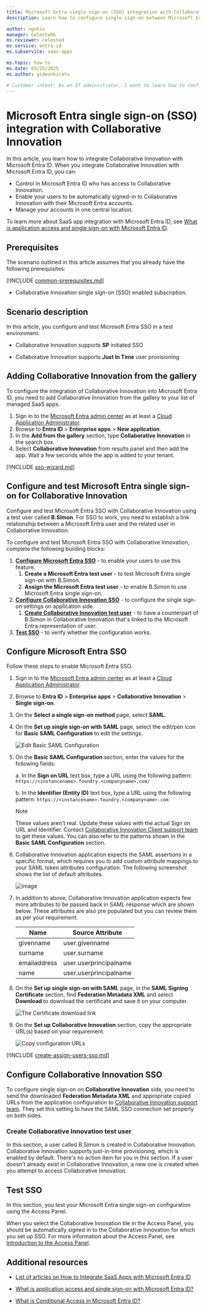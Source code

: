 ```yaml
---
title: Microsoft Entra single sign-on (SSO) integration with Collaborative Innovation
description: Learn how to configure single sign-on between Microsoft Entra ID and Collaborative Innovation.

author: nguhiu
manager: CelesteDG
ms.reviewer: celested
ms.service: entra-id
ms.subservice: saas-apps

ms.topic: how-to
ms.date: 03/25/2025
ms.author: gideonkiratu

# Customer intent: As an IT administrator, I want to learn how to configure single sign-on between Microsoft Entra ID and Collaborative Innovation so that I can control who has access to Collaborative Innovation, enable automatic sign-in with Microsoft Entra accounts, and manage my accounts in one central location.
---
```


# Microsoft Entra single sign-on (SSO) integration with Collaborative Innovation

In this article,  you learn how to integrate Collaborative Innovation with Microsoft Entra ID. When you integrate Collaborative Innovation with Microsoft Entra ID, you can:

* Control in Microsoft Entra ID who has access to Collaborative Innovation.
* Enable your users to be automatically signed-in to Collaborative Innovation with their Microsoft Entra accounts.
* Manage your accounts in one central location.

To learn more about SaaS app integration with Microsoft Entra ID, see [What is application access and single sign-on with Microsoft Entra ID](~/identity/enterprise-apps/what-is-single-sign-on.md).

## Prerequisites

The scenario outlined in this article assumes that you already have the following prerequisites:

[!INCLUDE [common-prerequisites.md](~/identity/saas-apps/includes/common-prerequisites.md)]
* Collaborative Innovation single sign-on (SSO) enabled subscription.

## Scenario description

In this article,  you configure and test Microsoft Entra SSO in a test environment.

* Collaborative Innovation supports **SP** initiated SSO


* Collaborative Innovation supports **Just In Time** user provisioning

## Adding Collaborative Innovation from the gallery

To configure the integration of Collaborative Innovation into Microsoft Entra ID, you need to add Collaborative Innovation from the gallery to your list of managed SaaS apps.

1. Sign in to the [Microsoft Entra admin center](https://entra.microsoft.com) as at least a [Cloud Application Administrator](~/identity/role-based-access-control/permissions-reference.md#cloud-application-administrator).
1. Browse to **Entra ID** > **Enterprise apps** > **New application**.
1. In the **Add from the gallery** section, type **Collaborative Innovation** in the search box.
1. Select **Collaborative Innovation** from results panel and then add the app. Wait a few seconds while the app is added to your tenant.

 [!INCLUDE [sso-wizard.md](~/identity/saas-apps/includes/sso-wizard.md)]


<a name='configure-and-test-azure-ad-single-sign-on-for-collaborative-innovation'></a>

## Configure and test Microsoft Entra single sign-on for Collaborative Innovation

Configure and test Microsoft Entra SSO with Collaborative Innovation using a test user called **B.Simon**. For SSO to work, you need to establish a link relationship between a Microsoft Entra user and the related user in Collaborative Innovation.

To configure and test Microsoft Entra SSO with Collaborative Innovation, complete the following building blocks:

1. **[Configure Microsoft Entra SSO](#configure-azure-ad-sso)** - to enable your users to use this feature.
    1. **Create a Microsoft Entra test user** - to test Microsoft Entra single sign-on with B.Simon.
    1. **Assign the Microsoft Entra test user** - to enable B.Simon to use Microsoft Entra single sign-on.
1. **[Configure Collaborative Innovation SSO](#configure-collaborative-innovation-sso)** - to configure the single sign-on settings on application side.
    1. **[Create Collaborative Innovation test user](#create-collaborative-innovation-test-user)** - to have a counterpart of B.Simon in Collaborative Innovation that's linked to the Microsoft Entra representation of user.
1. **[Test SSO](#test-sso)** - to verify whether the configuration works.

<a name='configure-azure-ad-sso'></a>

## Configure Microsoft Entra SSO

Follow these steps to enable Microsoft Entra SSO.

1. Sign in to the [Microsoft Entra admin center](https://entra.microsoft.com) as at least a [Cloud Application Administrator](~/identity/role-based-access-control/permissions-reference.md#cloud-application-administrator).
1. Browse to **Entra ID** > **Enterprise apps** > **Collaborative Innovation** > **Single sign-on**.
1. On the **Select a single sign-on method** page, select **SAML**.
1. On the **Set up single sign-on with SAML** page, select the edit/pen icon for **Basic SAML Configuration** to edit the settings.

   ![Edit Basic SAML Configuration](common/edit-urls.png)

1. On the **Basic SAML Configuration** section, enter the values for the following fields:

	a. In the **Sign on URL** text box, type a URL using the following pattern:
    `https://<instancename>.foundry.<companyname>.com/`

    b. In the **Identifier (Entity ID)** text box, type a URL using the following pattern:
    `https://<instancename>.foundry.<companyname>.com`

	> [!NOTE]
	> These values aren't real. Update these values with the actual Sign on URL and Identifier. Contact [Collaborative Innovation Client support team](https://www.unilever.com/contact/) to get these values. You can also refer to the patterns shown in the **Basic SAML Configuration** section.

1. Collaborative Innovation application expects the SAML assertions in a specific format, which requires you to add custom attribute mappings to your SAML token attributes configuration. The following screenshot shows the list of default attributes.

	![image](common/edit-attribute.png)

1. In addition to above, Collaborative Innovation application expects few more attributes to be passed back in SAML response which are shown below. These attributes are also pre populated but you can review them as per your requirement.

	| Name | Source Attribute|
	| ---------------| --------------- |
	| givenname | user.givenname |
	| surname | user.surname |
	| emailaddress | user.userprincipalname |
	| name | user.userprincipalname |

1. On the **Set up single sign-on with SAML** page, in the **SAML Signing Certificate** section,  find **Federation Metadata XML** and select **Download** to download the certificate and save it on your computer.

	![The Certificate download link](common/metadataxml.png)

1. On the **Set up Collaborative Innovation** section, copy the appropriate URL(s) based on your requirement.

	![Copy configuration URLs](common/copy-configuration-urls.png)

<a name='create-an-azure-ad-test-user'></a>

[!INCLUDE [create-assign-users-sso.md](~/identity/saas-apps/includes/create-assign-users-sso.md)]

## Configure Collaborative Innovation SSO

To configure single sign-on on **Collaborative Innovation** side, you need to send the downloaded **Federation Metadata XML** and appropriate copied URLs from the application configuration to [Collaborative Innovation support team](https://www.unilever.com/contact/). They set this setting to have the SAML SSO connection set properly on both sides.

### Create Collaborative Innovation test user

In this section, a user called B.Simon is created in Collaborative Innovation. Collaborative Innovation supports just-in-time provisioning, which is enabled by default. There's no action item for you in this section. If a user doesn't already exist in Collaborative Innovation, a new one is created when you attempt to access Collaborative Innovation.

## Test SSO 

In this section, you test your Microsoft Entra single sign-on configuration using the Access Panel.

When you select the Collaborative Innovation tile in the Access Panel, you should be automatically signed in to the Collaborative Innovation for which you set up SSO. For more information about the Access Panel, see [Introduction to the Access Panel](https://support.microsoft.com/account-billing/sign-in-and-start-apps-from-the-my-apps-portal-2f3b1bae-0e5a-4a86-a33e-876fbd2a4510).

## Additional resources

- [List of articles on How to Integrate SaaS Apps with Microsoft Entra ID](./tutorial-list.md)

- [What is application access and single sign-on with Microsoft Entra ID?](~/identity/enterprise-apps/what-is-single-sign-on.md)

- [What is Conditional Access in Microsoft Entra ID?](~/identity/conditional-access/overview.md)
